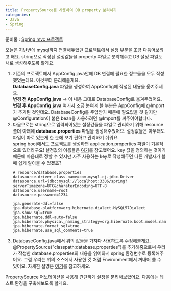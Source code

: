 ```yaml
---
title: PropertySource를 사용하여 DB property 분리하기  
categories:
- Java
- Spring
---
```


준비물 : [Spring mvc 프로젝트](https://github.com/All-ForOne/spring_legacy/tree/connectMysql)

오늘은 지난번에 mysql까지 연결해두었던 프로젝트에서 설정 부분을 조금 다듬어보려고 해요. string으로 작성된 설정값들을 property 파일로 분리해주고 DB 설정 파일도 새로 생성해주도록 할게요.  
1. 기존의 프로젝트에서 AppConfig.java안에 DB 연결에 필요한 정보들을 모두 작성했었는데요. 이것부터 분리해줄게요.   
**DatabaseConfig.java** 파일을 생성하여 AppConfig에 작성된 내용을 옮겨주세요.  
   **변경 전 AppConfig.java** -> 이 내용 그대로 DatabaseConfig로 옮겨주었어요.
   <script src="https://gist.github.com/All-ForOne/4df74baa34103f1d39ab112859f2f2ca.js"></script>
   **변경 후 AppConfig.java**
   <script src="https://gist.github.com/All-ForOne/053ffaa9750c21934be1dfdca1a7c438.js"></script> 
   여기서 조금 눈여겨 볼 부분은 AppConfig에 @Import가 추가된 것인데요. DatabaseConfig를 주입받기 때문에 필요없을 것 같지만 @Configuration이 붙은 bean을 사용하려면 @Import를 써주어야합니다.
2. 다음으로는 string으로 입력되어있는 설정값들을 파일로 관리하기 위해 resource 폴더 아래에 **database.properties** 파일을 생성해주었어요. 설정값들은 아무래도 파일이 따로 있는게 한 눈에 보기 편하고 관리하기 쉬워요.  
spring boot에서도 프로젝트를 생성하면 application.properties 파일이 기본적으로 있더라구요! 설정값의 이름들은 [여기](https://docs.spring.io/spring-boot/docs/current/reference/html/application-properties.html#application-properties.data)를 참고했어요. key 값을 정의하는 것이기때문에 마음대로 정할 수 있지만 자주 사용하는 key로 작성해두면 다른 개발자가 볼 때 쉽게 알아볼 수 있겠죠?
   ```properties
   # resource/database.properties
   datasource.driver-class-name=com.mysql.cj.jdbc.Driver
   datasource.url=jdbc:mysql://localhost:3306/spring?serverTimezone=UTC&charaterEncoding=UTF-8
   datasource.username=root
   datasource.password=1234
   
   jpa.generate-ddl=false
   jpa.database-platform=org.hibernate.dialect.MySQL57Dialect
   jpa.show-sql=true
   jpa.hibernate.ddl-auto=false
   jpa.hibernate.physical_naming_strategy=org.hibernate.boot.model.naming.CamelCaseToUnderscoresNamingStrategy
   jpa.hibernate.format_sql=true
   jpa.hibernate.use_sql_comments=true
   ```
3. DatabaseConfig.java에서 위의 값들을 가져다 사용하도록 수정해볼게요.  
   <script src="https://gist.github.com/All-ForOne/d0026b588794c8d5548ad8a398b66387.js"></script>
   @PropertySource("classpath:database.properties")를 추가해줌으로써 
우리가 작성한 database.properties의 내용을 읽어와서 spring 환경변수로 등록해주어요. 그럼 우리는 위의 소스에서 사용한 것 처럼 Environment에서 꺼내어 쓸 수 있어요. 
자세한 설명은 [여기](https://docs.spring.io/spring-framework/docs/5.3.15/reference/html/core.html#beans-property-source-abstraction)를 참고하세요.    

PropertySource 어노테이션을 사용해 간단하게 설정을 분리해보았어요. 
다음에는 테스트 환경을 구축해보도록 할게요.